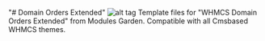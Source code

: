 "# Domain Orders Extended"
![alt tag](https://d1zjcuqflbd5k.cloudfront.net/files/acc_274425/1eWE2?response-content-disposition=inline;%20filename=Screen_Shot_on_2015-01-18_at_23%3A20%3A57.png&Expires=1421645643&Signature=WvcLyF7edyETgc8gFWAHlIZH84-iprYBoBJMRHAompwx8DKoIqaqnwabFN1NwofxOjT85dBjgW1mDjwXtZPsvmQvsWML2F41Gc0lTOZN7m~VuCinBnthtchdk90W3QeqwoZkT5q3WCGUvrIhiNMc~njh14SaW2Ef3bpTAU~HOpw_&Key-Pair-Id=APKAJTEIOJM3LSMN33SA)
Template files for "WHMCS Domain Orders Extended" from Modules Garden. Compatible with all Cmsbased WHMCS themes. 
